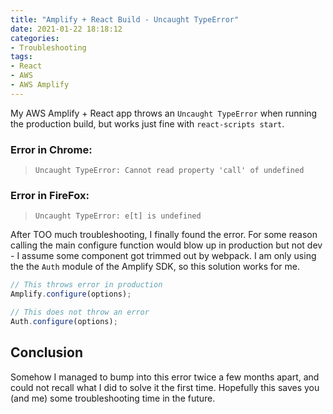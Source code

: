 ```yaml
---
title: "Amplify + React Build - Uncaught TypeError"
date: 2021-01-22 18:18:12
categories:
- Troubleshooting
tags:
- React
- AWS
- AWS Amplify
---
```


My AWS Amplify + React app throws an `Uncaught TypeError` when running the production build, but works just fine with `react-scripts start`.

<!-- more -->

### Error in Chrome:

> `Uncaught TypeError: Cannot read property 'call' of undefined`

### Error in FireFox:

> `Uncaught TypeError: e[t] is undefined`

After TOO much troubleshooting, I finally found the error. For some reason calling the main configure function would blow up in production but not dev - I assume some component got trimmed out by webpack. I am only using the the `Auth` module of the Amplify SDK, so this solution works for me.

```javascript
// This throws error in production
Amplify.configure(options);

// This does not throw an error
Auth.configure(options);
```

## Conclusion

Somehow I managed to bump into this error twice a few months apart, and could not recall what I did to solve it the first time. Hopefully this saves you (and me) some troubleshooting time in the future.